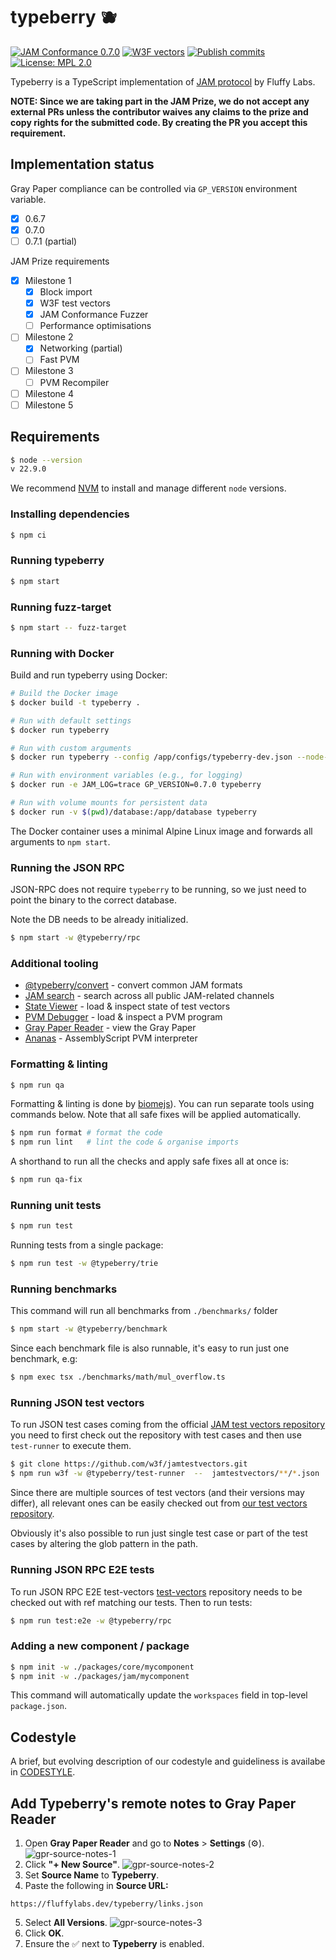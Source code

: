 # typeberry 🫐

[![JAM Conformance 0.7.0](https://github.com/FluffyLabs/typeberry/actions/workflows/vectors-jam-conformance-070.yml/badge.svg?branch=main)](https://github.com/FluffyLabs/typeberry/actions/workflows/vectors-jam-conformance-070.yml) [![W3F vectors](https://github.com/FluffyLabs/typeberry/actions/workflows/vectors-w3f.yml/badge.svg?branch=main)](https://github.com/FluffyLabs/typeberry/actions/workflows/vectors-w3f.yml) [![Publish commits](https://github.com/FluffyLabs/typeberry/actions/workflows/blockchain-git-log.yml/badge.svg?branch=main)](https://github.com/FluffyLabs/typeberry/actions/workflows/blockchain-git-log.yml) [![License: MPL 2.0](https://img.shields.io/badge/License-MPL%202.0-brightgreen.svg)](https://opensource.org/licenses/MPL-2.0)

Typeberry is a TypeScript implementation of [JAM protocol](https://graypaper.com/) by Fluffy Labs.

**NOTE: Since we are taking part in the JAM Prize, we do not accept any external
PRs unless the contributor waives any claims to the prize and copy rights for
the submitted code. By creating the PR you accept this requirement.**

## Implementation status

Gray Paper compliance can be controlled via `GP_VERSION` environment variable.

- [x] 0.6.7
- [x] 0.7.0
- [ ] 0.7.1 (partial)

JAM Prize requirements

- [x] Milestone 1
    - [x] Block import
    - [x] W3F test vectors
    - [x] JAM Conformance Fuzzer
    - [ ] Performance optimisations
- [ ] Milestone 2
    - [x] Networking (partial)
    - [ ] Fast PVM
- [ ] Milestone 3
    - [ ] PVM Recompiler
- [ ] Milestone 4
- [ ] Milestone 5

## Requirements

```bash
$ node --version
v 22.9.0
```

We recommend [NVM](https://github.com/nvm-sh/nvm) to install and manage different
`node` versions.

### Installing dependencies

```bash
$ npm ci
```

### Running typeberry

```bash
$ npm start
```

### Running fuzz-target

```bash
$ npm start -- fuzz-target
```

### Running with Docker

Build and run typeberry using Docker:

```bash
# Build the Docker image
$ docker build -t typeberry .

# Run with default settings
$ docker run typeberry

# Run with custom arguments
$ docker run typeberry --config /app/configs/typeberry-dev.json --node-name my-node

# Run with environment variables (e.g., for logging)
$ docker run -e JAM_LOG=trace GP_VERSION=0.7.0 typeberry

# Run with volume mounts for persistent data
$ docker run -v $(pwd)/database:/app/database typeberry
```

The Docker container uses a minimal Alpine Linux image and forwards all arguments to `npm start`.

### Running the JSON RPC

JSON-RPC does not require `typeberry` to be running, so we just need to point the binary to the correct database.

Note the DB needs to be already initialized.

```bash
$ npm start -w @typeberry/rpc 
```

### Additional tooling

- [@typeberry/convert](bin/convert/README.md) - convert common JAM formats
- [JAM search](https://github.com/fluffylabs/jam-search) - search across all public JAM-related channels
- [State Viewer](https://github.com/fluffylabs/state-viewer) - load & inspect state of test vectors
- [PVM Debugger](https://github.com/fluffylabs/pvm-debugger) - load & inspect a PVM program
- [Gray Paper Reader](https://github.com/fluffylabs/graypaper-reader) - view the Gray Paper
- [Ananas](https://github.com/tomusdrw/anan-as) - AssemblyScript PVM interpreter

### Formatting & linting

```bash
$ npm run qa
```

Formatting & linting is done by [biomejs](https://biomejs.dev/)). You can run
separate tools using commands below.
Note that all safe fixes will be applied automatically.

```bash
$ npm run format # format the code
$ npm run lint   # lint the code & organise imports
```

A shorthand to run all the checks and apply safe fixes all at once is:
```bash
$ npm run qa-fix
```

### Running unit tests

```bash
$ npm run test
```

Running tests from a single package:
```bash
$ npm run test -w @typeberry/trie
```

### Running benchmarks
This command will run all benchmarks from `./benchmarks/` folder

```bash
$ npm start -w @typeberry/benchmark
```

Since each benchmark file is also runnable, it's easy to run just one benchmark, e.g:
```bash
$ npm exec tsx ./benchmarks/math/mul_overflow.ts
```

### Running JSON test vectors

To run JSON test cases coming from the official
[JAM test vectors repository](https://github.com/w3f/jamtestvectors/) you need
to first check out the repository with test cases and then use `test-runner`
to execute them.

```bash
$ git clone https://github.com/w3f/jamtestvectors.git
$ npm run w3f -w @typeberry/test-runner  --  jamtestvectors/**/*.json ../jamtestvectors/erasure_coding/vectors/*
```

Since there are multiple sources of test vectors (and their versions may differ),
all relevant ones can be easily checked out from [our test vectors repository](https://github.com/FluffyLabs/test-vectors).

Obviously it's also possible to run just single test case or part of the test
cases by altering the glob pattern in the path.

### Running JSON RPC E2E tests

To run JSON RPC E2E test-vectors [test-vectors](https://github.com/fluffylabs/test-vectors) 
repository needs to be checked out with ref matching our tests. Then to run tests:

```bash
$ npm run test:e2e -w @typeberry/rpc
```

### Adding a new component / package

```bash
$ npm init -w ./packages/core/mycomponent
$ npm init -w ./packages/jam/mycomponent
```

This command will automatically update the `workspaces` field in top-level `package.json`.

## Codestyle

A brief, but evolving description of our codestyle and guideliness is availabe
in [CODESTYLE](./CODESTYLE.md).

## Add Typeberry's remote notes to Gray Paper Reader

1. Open **Gray Paper Reader** and go to **Notes** > **Settings** (⚙️).<br/>
![gpr-source-notes-1](https://github.com/user-attachments/assets/945152f4-a8f1-4167-af86-9c1e41102615)
2. Click **"+ New Source"**.
![gpr-source-notes-2](https://github.com/user-attachments/assets/7356dbe3-fa05-4fcb-99c3-28cb4b9553df)
3. Set **Source Name** to **Typeberry**.
4. Paste the following in **Source URL:**
```
https://fluffylabs.dev/typeberry/links.json
```
5. Select **All Versions**.
![gpr-source-notes-3](https://github.com/user-attachments/assets/877a6494-75fd-4c0c-b531-55af6f676c89)
6. Click **OK**.
7. Ensure the ✅ next to **Typeberry** is enabled.
